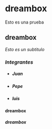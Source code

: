 # dreambox
Esto es una prueba
## dreambox
_Esto es un subtitulo_
### _Integrantes_
- ##### Juan
- ##### Pepe
- ##### luis
#### dreambox
##### dreambox


